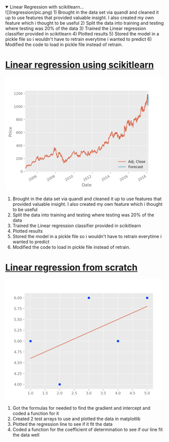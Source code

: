 <details open>
<summary>Linear Regression with scikitlearn...</summary>
![](regression/pic.png)
1) Brought in the data set via quandl and cleaned it up to use features that provided valuable insight. I also created my own feature which i thought to be useful
2) Split the data into training and testing where testing was 20% of the data
3) Trained the Linear regression classifier provided in scikitlearn
4) Plotted results
5) Stored the model in a pickle file so i wouldn't have to retrain everytime i wanted to predict
6) Modified the code to load in pickle file instead of retrain.
</details>  


[Linear regression using scikitlearn](/regression)
=================

![](regression/pic.png)

1) Brought in the data set via quandl and cleaned it up to use features that provided valuable insight. I also created my own feature which i thought to be useful
2) Split the data into training and testing where testing was 20% of the data
3) Trained the Linear regression classifier provided in scikitlearn
4) Plotted results
5) Stored the model in a pickle file so i wouldn't have to retrain everytime i wanted to predict
6) Modified the code to load in pickle file instead of retrain.

[Linear regression from scratch](/regression_from_scratch)
=================

![](regression_from_scratch/pic.png)

1) Got the formulas for needed to find the gradient and intercept and coded a function for it
2) Created 2 test arrays to use and plotted the data in matplotlib
3) Plotted the regression line to see if it fit the data
4) Coded a function for the coefficient of determination to see if our line fit the data well
